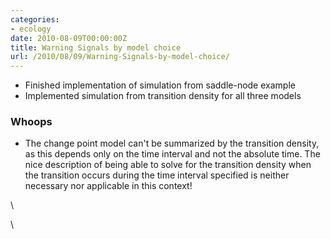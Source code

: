 ```yaml
---
categories:
- ecology
date: 2010-08-09T00:00:00Z
title: Warning Signals by model choice
url: /2010/08/09/Warning-Signals-by-model-choice/
---
```


-   Finished implementation of simulation from saddle-node example
-   Implemented simulation from transition density for all three models

### Whoops

-   The change point model can't be summarized by the transition
    density, as this depends only on the time interval and not the
    absolute time. The nice description of being able to solve for the
    transition density when the transition occurs during the time
    interval specified is neither necessary nor applicable in this
    context!

\

\

